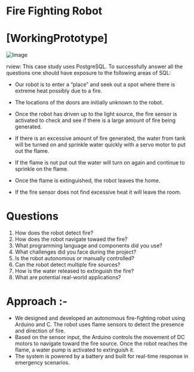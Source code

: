 
# Fire Fighting Robot

# [WorkingPrototype]
![Image](https://github.com/user-attachments/assets/e8832487-63d2-47f3-9ccb-78be2cf91071)


rview:
This case study uses PostgreSQL. To successfully answer all the questions one should have exposure to the following areas of SQL:

* Our robot is to enter a “place” and seek out a spot where there is extreme heat possibly due to a fire.

* The locations of the doors are initially unknown to the robot.

* Once the robot has driven up to the light source, the fire sensor is activated to check and see if there is a large amount of
fire being generated.

* If there is an excessive amount of fire generated, the water from tank will be turned on and sprinkle water quickly with a
servo motor to put out the flame.

* If the flame is not put out the water will turn on again and continue to sprinkle on the flame.

* Once the flame is extinguished, the robot leaves the home.

* If the fire sensor does not find excessive heat it will leave the room.

# Questions
1) How does the robot detect fire?
2) How does the robot navigate towaed the fire?
3) What programming language and components did you use?
4) What challenges did you face during the project?
5) Is the robot autonomous or manually controlled?
6) Can the robot detect multiple fire sources?
7) How is the water released to extinguish the fire?
8) What are potential real-world applications?


# Approach :- 

* We designed and developed an autonomous fire-fighting robot using Arduino and C. The robot uses flame sensors to detect the presence and direction of fire.
* Based on the sensor input, the Arduino controls the movement of DC motors to navigate toward the fire source. Once the robot reaches the flame, a water pump is activated to extinguish it.
* The system is powered by a battery and built for real-time response in emergency scenarios.
